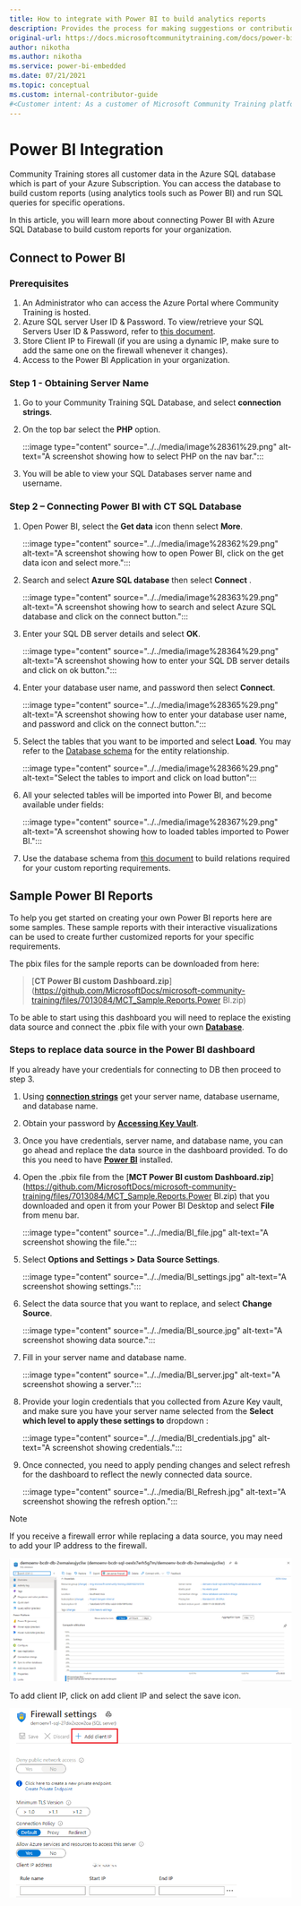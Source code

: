 ```yaml
---
title: How to integrate with Power BI to build analytics reports
description: Provides the process for making suggestions or contributions to internal Content & Learning content guidance.
original-url: https://docs.microsoftcommunitytraining.com/docs/power-bi-integration
author: nikotha
ms.author: nikotha
ms.service: power-bi-embedded
ms.date: 07/21/2021
ms.topic: conceptual
ms.custom: internal-contributor-guide
#<Customer intent: As a customer of Microsoft Community Training platform, I need to know how to use the different capabilities available on the platform for a learner and an administrator.
---
```


# Power BI Integration

Community Training stores all customer data in the Azure SQL database which is part of your Azure Subscription. You can access the database to build custom reports (using analytics tools such as Power BI) and run SQL queries for specific operations.

In this article, you will learn more about connecting Power BI with Azure SQL Database to build custom reports for your organization.

## Connect to Power BI

### Prerequisites  

1. An Administrator who can access the Azure Portal where Community Training is hosted.
2. Azure SQL server User ID & Password. To view/retrieve your SQL Servers User ID & Password, refer to [this document](database-schema.md).  
3. Store Client IP to Firewall (if you are using a dynamic IP, make sure to add the same one on the firewall whenever it changes).
4. Access to the Power BI Application in your organization.

### Step 1 - Obtaining Server Name

1. Go to your Community Training SQL Database, and select **connection strings**.

2. On the top bar select the **PHP** option.

    :::image type="content" source="../../media/image%28361%29.png" alt-text="A screenshot showing how to select PHP on the nav bar.":::

3. You will be able to view your SQL Databases server name and username.

### Step 2 – Connecting Power BI with CT SQL Database

1. Open Power BI, select the **Get data** icon thenn select **More**.

    :::image type="content" source="../../media/image%28362%29.png" alt-text="A screenshot showing how to open Power BI, click on the get data icon and select more.":::

2. Search and select **Azure SQL database** then select **Connect** .

    :::image type="content" source="../../media/image%28363%29.png" alt-text="A screenshot showing how to search and select Azure SQL database and click on the connect button.":::

3. Enter your SQL DB server details and select **OK**.

    :::image type="content" source="../../media/image%28364%29.png" alt-text="A screenshot showing how to enter your SQL DB server details and click on ok button.":::

4. Enter your database user name, and password then select **Connect**.

    :::image type="content" source="../../media/image%28365%29.png" alt-text="A screenshot showing how to enter your database user name, and password and click on the connect button.":::

5. Select the tables that you want to be imported and select **Load**. You may refer to the [Database schema](database-schema.md) for the entity relationship.

    :::image type="content" source="../../media/image%28366%29.png" alt-text="Select the tables to import and click on load button":::

6. All your selected tables will be imported into Power BI, and become available under fields:

    :::image type="content" source="../../media/image%28367%29.png" alt-text="A screenshot showing how to loaded tables imported to Power BI.":::

7. Use the database schema from [this document](database-schema.md) to build relations required for your custom reporting requirements.

## Sample Power BI Reports

To help you get started on creating your own Power BI reports here are some samples. These sample reports with their interactive visualizations can be used to create further customized reports for your specific requirements.

The pbix files for the sample reports can be downloaded from here:

>[**CT Power BI custom Dashboard.zip**](https://github.com/MicrosoftDocs/microsoft-community-training/files/7013084/MCT_Sample.Reports.Power BI.zip)

To be able to start using this dashboard you will need to replace the existing data source and connect the .pbix file with your own [**Database**](database-schema.md).

### Steps to replace data source in the Power BI dashboard

If you already have your credentials for connecting to DB then proceed to step 3.

1. Using [**connection strings**](#step-1---obtaining-server-name) get your server name, database username, and database name.

2. Obtain your password by [**Accessing Key Vault**](database-schema.md#accessing-key-vault).

3. Once you have credentials, server name, and database name, you can go ahead and replace the data source in the dashboard provided. To do this you need to have [**Power BI**](/power-bi/fundamentals/desktop-getting-started) installed.

4. Open the .pbix file from the [**MCT Power BI custom Dashboard.zip**](https://github.com/MicrosoftDocs/microsoft-community-training/files/7013084/MCT_Sample.Reports.Power BI.zip) that you downloaded and open it from your Power BI Desktop and select **File** from menu bar.

    :::image type="content" source="../../media/BI_file.jpg" alt-text="A screenshot showing the file.":::

5. Select **Options and Settings > Data Source Settings**.

    :::image type="content" source="../../media/BI_settings.jpg" alt-text="A screenshot showing settings.":::

6. Select the data source that you want to replace, and select **Change Source**.

    :::image type="content" source="../../media/BI_source.jpg" alt-text="A screenshot showing data source.":::

7. Fill in your server name and database name.

    :::image type="content" source="../../media/BI_server.jpg" alt-text="A screenshot showing a server.":::

8. Provide your login credentials that you collected from Azure Key vault, and make sure you have your server name selected from the **Select which level to apply these settings to** dropdown :

    :::image type="content" source="../../media/BI_credentials.jpg" alt-text="A screenshot showing credentials.":::

9. Once connected, you need to apply pending changes and select refresh for the dashboard to reflect the newly connected data source.

    :::image type="content" source="../../media/BI_Refresh.jpg" alt-text="A screenshot showing the refresh option.":::

>[!Note]
>If you receive a firewall error while replacing a data source, you may need to add your IP address to the firewall.
>
>![A screenshot showing firewall selection.](../../media/firewal%20select.png)
>
>To add client IP, click on add client IP and select the save icon.
>
>![A screenshot showing how to save.](../../media/FIREWAL.png)

